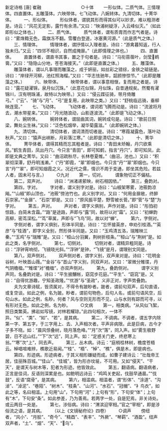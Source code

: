 新定诗格 [唐] 崔融
　　
　　
　　 
　　○十体
　　一形似体。二质气体。三情理体。四直置体。五雕藻体。六映带体。七飞动体。八婉转体。九清切体。十菁华体。
　　一、形似体。
　　形似体者，谓貌其形而得其似可以妙求，难以粗测者是。诗云：“风花无定影，露竹有余清。”又曰：“映浦树疑浮，入云峰似灭。”（如此即形似之体也。）
　　二、质气体。
　　质气体者，谓有质胄而作志气者是。诗曰：“雾烽黯无色，霜旗冻不翻。雪覆白登道，冰塞黄河源。”（此是质气之体。）
　　三、情理体。
　　情理体者，谓抒情以入理者是。诗曰：“游禽暮知返，行人独未归。”又云：“四邻不相识，自然成掩扉。”（此即情理之体也。）
　　四、直置体。
　　直置体者，谓直书其事，置之于句者是。诗曰：“马衔苜蓿叶，剑莹鹈膏。”又曰：“隐隐山分地，苍苍海接天。”（此即是直置之体。）
　　五、雕藻体。
　　雕藻体者，谓以凡事理而雕藻之，成于妍丽，如丝彩之错综，金铁之砥链是。诗曰：“岸绿开河柳，池红照海榴。”又曰：“华志怯驰年，韶颜惨惊节。”（此即是雕藻之体。）
　　六、映带体。
　　映带体者，谓以事意相惬，复而用之者是。诗曰：“露花疑濯锦，泉月似沉珠。”（此意花似锦，月似珠，自昔通规矣。然蜀有濯锦川，汉有明珠浦，故特以为映带。）又曰：“侵云蹀征骑，带月倚雕弓。”（“云”、“骑”与“月”、“弓”是复用，此映带之类。）又曰：“舒桃临远骑，垂柳映连营。”
　　七、飞动体。
　　飞动体者，谓词若飞腾而动是。诗曰：“流波将月去，潮水带星来。”又曰：“月光随浪动，山影逐波流。”（此即是飞动之体。）
　　八、婉转体。
　　婉转体者，谓屈曲其词，婉转成句是。诗曰：“歌前日照梁，舞处尘生袜。”又曰：“泛色松烟举，凝华菊露滋。”（此即婉转之体。）
　　九、清切体。
　　清切体者，谓词清而切者是。诗曰：“寒葭凝露色，落叶动秋声。”又曰：“猿声出峡断，月彩落江寒。”（此即是清切之体。）
　　十、菁华体。
　　菁华体者，谓得其精而忘其粗者是。诗曰：“青田未矫翰，丹穴欲乘风。”鹤生青田，凤出丹穴。今只言“青田”，即可知鹤，指言“丹穴”，即可知凤，此即是文典之菁华。又曰：“曲沼疏秋尽，长林卷夏帷。”（曲沼，池也。）又曰：“积翠彻深潭，舒丹明浅濑。”（“丹”即霞，“翠”即烟也。今只言“丹”“翠”即烟也。今只言“丹”“翠”，即可知烟霞之义。况近代之儒，情识不周于变通，即坐其危险。若兹人者，固未可与言。）
　　○九对
　　第一，切对。
　　谓象物切正不偏枯。
　　第二，双声对。
　　诗曰：“洲渚递萦映，树石相因依。”
　　第三，叠韵对。
　　第四，字对。
　　字对者，谓义别字对是。诗曰：“山椒架寒雾，池筱韵凉飚。”“山椒”即山顶也，“池筱”傍池竹也。此义别字对。又曰：“何用金扉敞，终醉石崇家。”“金扉”、“石崇”即是。又曰：“原风振平楚，野雪被长菅。”即“菅”与“楚”为字对。
　　第五，声对。
　　声对者，谓字义俱别，声作对是。诗曰：“彤驺初惊路，白简未含霜。”“路”是途路，声即与“露”同，故将以对“霜”。又曰：“初蝉韵高柳，密茑深松。”“茑”草属，声即与“飞鸟”同，故以对“蝉”。
　　第六，字侧对。
　　字侧对者，谓字义俱别，形体半同是。诗曰：“忘怀接英彦，申劝引桂酒。”“英彦”与“桂酒”，即字义全别，然形体半同是。又曰：“玉鸡清五洛，瑞雉映三秦。”“玉鸡”与“瑞雉”是。又曰：“桓山分羽翼，荆树折枝条。”“桓山”与“荆树”是。如此之类，名字侧对。
　　第七，切侧对。
　　切侧对者，谓精异粗同是。诗曰：“浮钟宵响彻，飞镜晓光斜。”“浮钟”是钟，“飞镜”是月，谓理别文同是。
　　第八，双声侧对。
　　双声侧对者，谓字义别，双声来对是。诗曰：“花明金谷树，叶映首山薇。”“金谷”与“首山”字义别，同双声对。又曰：“翠微分雉堞，丹气阴檐楹。”“雉堞”对“檐楹”，亦双声侧对。
　　第九，叠韵侧对。
　　谓字义别声同，名叠韵对是。诗曰：“平生披黼帐，窈窕步花庭。”“平生”、“窈窕”是。又曰：“自得优游趣，宁知圣政隆。”“优游”与“圣政”，义非正对，字声势叠韵。
　　夫为文章诗赋，皆须属对，不得令有跛眇者。跛者，谓前句双声，后句直语，或复空谈。如此之例，名为跛。眇者，谓前句物色，后句人名，或前句语风空，后句山水。如此之例，名眇。何者？风与空则无形而不见，山与水则有踪而可寻，以有形对无色。如此之例，名为眇。
　　○文病
　　第一，相类病。“从风似飞絮，照日类繁英。拂岩如写镜，对林若耀琼。”此四句相次，一体不异。“似”、“类”、“如”、“若”，是其病。
　　第二，不调病。不调者，谓五字内除第一字、第五字，于三字用上、去、入声相次者。平声非病限。此是巨病，古今才子多不晓。如：“晨风惊叠树，晓月落危峰。”“月”次“落”，同入声。如“雾生极野碧，日不远山红。”“下”次“远”，同上声。如：“定惑关门吏，终悲寒上翁。”“寒”次“上”，同去声。
　　第三，丛木病。诗云：“庭梢桂林树，檐度苍梧云。棹唱喧难辨，樵歌近易闻。”“桂”、“梧”、“棹”、“樵”，俱是木，即是病也。
　　第四，形迹病。形迹病者，于其义相形嫌疑而成。如曹子建诗云：“壮哉帝王居，佳丽殊百城。”“佳山”、“佳城”，皆为形亦坟埏，不可用。又如“侵天”、“干天”，是谓天与树木等，犯者为形迹。他皆效此。
　　第五，翻语病。翻语病者，正言是佳词，反语则深累是也。如鲍明远诗云：“鸡鸣关吏起，伐鼓早通晨。”“伐鼓”，反语“腐骨”，是其病。
　　第六，相滥病。相滥者，谓“形体”、“涂道”、“沟淖”、“淖泥”、“巷陌”、“树木”、“枝条”、“山河”、“水石”、“冠帽”、“衤鸟衣”，如此之等，名曰相滥。上句用“山”，下句用“河”；上句有“形”，下句安“体”；上句有“木”，下句安“条”。如此参差，乃为善焉。若两字一处，自是犯焉，非关诗处。或云两目一处是。
　　第七，涉俗病。诗曰：“渭滨迎宰相。”官之“宰相”，即是涉俗流之语，是其病。
　　（以上《文镜秘府论》四卷）
　　○调声
　　傍纽者，“风小”、“月脍”、“奇今”、“精酉”、“表丰”、“外厥”、“琴羁”、“酒盈”。纽声双声者，“土”、“烟”、“天”、“乌”。


